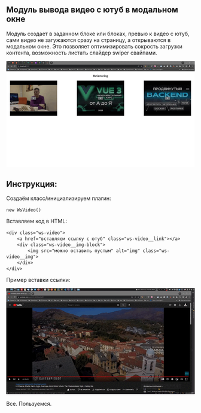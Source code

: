 ## Модуль вывода видео с ютуб в модальном окне

Модуль создает в заданном блоке или блоках, превью к видео с ютуб, сами видео не загужаются сразу на страницу, а открываются в модальном окне. Это позволяет оптимизировать сокрость загрузки контента, возможность листать слайдер swiper свайпами.<br>

![](src/img/ws-video.gif)

## Инструкция:

Создаём класс/инициализируем плагин: 

    new WsVideo()

Вставляем код в HTML:

    <div class="ws-video">
        <a href="вставляем ссылку с ютуб" class="ws-video__link"></a>
        <div class="ws-video__img-block">
            <img src="можно оставить пустым" alt="img" class="ws-video__img">
        </div>
    </div>

Пример вставки ссылки:

![](src/img/ws-video-link.gif)

Все. Пользуемся.
